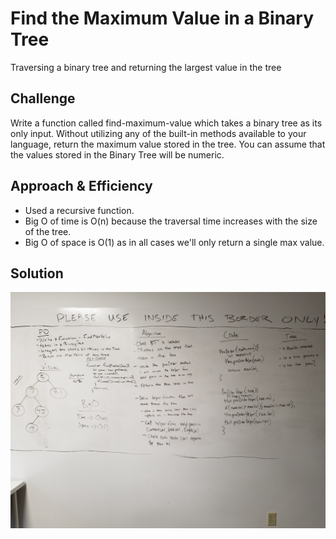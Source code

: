 # Find the Maximum Value in a Binary Tree
Traversing a binary tree and returning the largest value in the tree

## Challenge
Write a function called find-maximum-value which takes a binary tree as its only input. Without utilizing any of the built-in methods available to your language, return the maximum value stored in the tree. You can assume that the values stored in the Binary Tree will be numeric.

## Approach & Efficiency
* Used a recursive function.
* Big O of time is O(n) because the traversal time increases with the size of the tree. 
* Big O of space is O(1) as in all cases we'll only return a single max value.

## Solution
![Whitebaord](./assets/max-value-binary-tree.jpg)
